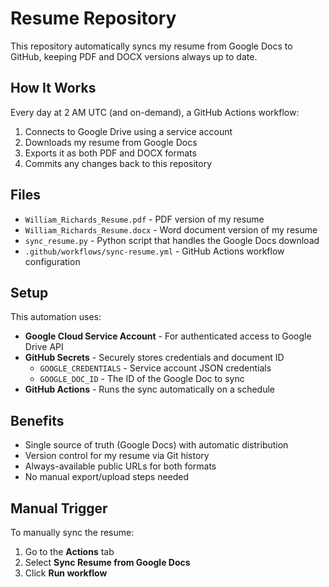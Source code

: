 # Resume Repository

This repository automatically syncs my resume from Google Docs to GitHub, keeping PDF and DOCX versions always up to date.

## How It Works

Every day at 2 AM UTC (and on-demand), a GitHub Actions workflow:

1. Connects to Google Drive using a service account
2. Downloads my resume from Google Docs
3. Exports it as both PDF and DOCX formats
4. Commits any changes back to this repository

## Files

- `William_Richards_Resume.pdf` - PDF version of my resume
- `William_Richards_Resume.docx` - Word document version of my resume
- `sync_resume.py` - Python script that handles the Google Docs download
- `.github/workflows/sync-resume.yml` - GitHub Actions workflow configuration

## Setup

This automation uses:

- **Google Cloud Service Account** - For authenticated access to Google Drive API
- **GitHub Secrets** - Securely stores credentials and document ID
  - `GOOGLE_CREDENTIALS` - Service account JSON credentials
  - `GOOGLE_DOC_ID` - The ID of the Google Doc to sync
- **GitHub Actions** - Runs the sync automatically on a schedule

## Benefits

- Single source of truth (Google Docs) with automatic distribution
- Version control for my resume via Git history
- Always-available public URLs for both formats
- No manual export/upload steps needed

## Manual Trigger

To manually sync the resume:

1. Go to the **Actions** tab
2. Select **Sync Resume from Google Docs**
3. Click **Run workflow**
